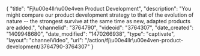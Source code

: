 {
    "title": "Fj\u00e4llr\u00e4ven Product Development",
    "description": "You might compare our product development strategy to that of the evolution of nature -- the strongest survive at the same time as new, adapted products are added.",
    "channelid": "3764790",
    "videoid": "3764307",
    "date_created": "1409948680",
    "date_modified": "1470266938",
    "type": "captivate",
    "layout": "channelVideo",
    "url": "\/action\/fj\u00e4llr\u00e4ven-product-development\/3764790-3764307"
}